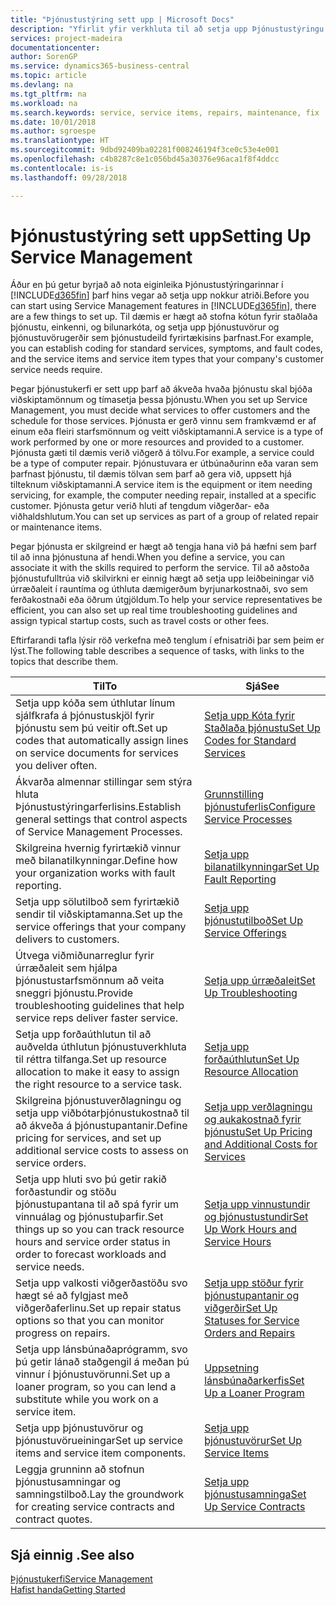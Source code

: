 ```yaml
---
title: "Þjónustustýring sett upp | Microsoft Docs"
description: "Yfirlit yfir verkhluta til að setja upp Þjónustustýringu sem hentar því hvernig fyrirtæki þitt stýrir þjónustunni."
services: project-madeira
documentationcenter: 
author: SorenGP
ms.service: dynamics365-business-central
ms.topic: article
ms.devlang: na
ms.tgt_pltfrm: na
ms.workload: na
ms.search.keywords: service, service items, repairs, maintenance, fix
ms.date: 10/01/2018
ms.author: sgroespe
ms.translationtype: HT
ms.sourcegitcommit: 9dbd92409ba02281f008246194f3ce0c53e4e001
ms.openlocfilehash: c4b8287c8e1c056bd45a30376e96aca1f8f4ddcc
ms.contentlocale: is-is
ms.lasthandoff: 09/28/2018

---
```


# <a name="setting-up-service-management"></a><span data-ttu-id="fc539-103">Þjónustustýring sett upp</span><span class="sxs-lookup"><span data-stu-id="fc539-103">Setting Up Service Management</span></span>
<span data-ttu-id="fc539-104">Áður en þú getur byrjað að nota eiginleika Þjónustustýringarinnar í [!INCLUDE[d365fin](includes/d365fin_md.md)] þarf hins vegar að setja upp nokkur atriði.</span><span class="sxs-lookup"><span data-stu-id="fc539-104">Before you can start using Service Management features in [!INCLUDE[d365fin](includes/d365fin_md.md)], there are a few things to set up.</span></span> <span data-ttu-id="fc539-105">Til dæmis er hægt að stofna kótun fyrir staðlaða þjónustu, einkenni, og bilunarkóta, og setja upp þjónustuvörur og þjónustuvörugerðir sem þjónustudeild fyrirtækisins þarfnast.</span><span class="sxs-lookup"><span data-stu-id="fc539-105">For example, you can establish coding for standard services, symptoms, and fault codes, and the service items and service item types that your company's customer service needs require.</span></span>  

<span data-ttu-id="fc539-106">Þegar þjónustukerfi er sett upp þarf að ákveða hvaða þjónustu skal bjóða viðskiptamönnum og tímasetja þessa þjónustu.</span><span class="sxs-lookup"><span data-stu-id="fc539-106">When you set up Service Management, you must decide what services to offer customers and the schedule for those services.</span></span> <span data-ttu-id="fc539-107">Þjónusta er gerð vinnu sem framkvæmd er af einum eða fleiri starfsmönnum og veitt viðskiptamanni.</span><span class="sxs-lookup"><span data-stu-id="fc539-107">A service is a type of work performed by one or more resources and provided to a customer.</span></span> <span data-ttu-id="fc539-108">Þjónusta gæti til dæmis verið viðgerð á tölvu.</span><span class="sxs-lookup"><span data-stu-id="fc539-108">For example, a service could be a type of computer repair.</span></span> <span data-ttu-id="fc539-109">Þjónustuvara er útbúnaðurinn eða varan sem þarfnast þjónustu, til dæmis tölvan sem þarf að gera við, uppsett hjá tilteknum viðskiptamanni.</span><span class="sxs-lookup"><span data-stu-id="fc539-109">A service item is the equipment or item needing servicing, for example, the computer needing repair, installed at a specific customer.</span></span> <span data-ttu-id="fc539-110">Þjónusta getur verið hluti af tengdum viðgerðar- eða viðhaldshlutum.</span><span class="sxs-lookup"><span data-stu-id="fc539-110">You can set up services as part of a group of related repair or maintenance items.</span></span>  
  
<span data-ttu-id="fc539-111">Þegar þjónusta er skilgreind er hægt að tengja hana við þá hæfni sem þarf til að inna þjónustuna af hendi.</span><span class="sxs-lookup"><span data-stu-id="fc539-111">When you define a service, you can associate it with the skills required to perform the service.</span></span> <span data-ttu-id="fc539-112">Til að aðstoða þjónustufulltrúa við skilvirkni er einnig hægt að setja upp leiðbeiningar við úrræðaleit í rauntíma og úthluta dæmigerðum byrjunarkostnaði, svo sem ferðakostnaði eða öðrum útgjöldum.</span><span class="sxs-lookup"><span data-stu-id="fc539-112">To help your service representatives be efficient, you can also set up real time troubleshooting guidelines and assign typical startup costs, such as travel costs or other fees.</span></span>  

<span data-ttu-id="fc539-113">Eftirfarandi tafla lýsir röð verkefna með tenglum í efnisatriði þar sem þeim er lýst.</span><span class="sxs-lookup"><span data-stu-id="fc539-113">The following table describes a sequence of tasks, with links to the topics that describe them.</span></span>  
  
| <span data-ttu-id="fc539-114">Til</span><span class="sxs-lookup"><span data-stu-id="fc539-114">To</span></span> | <span data-ttu-id="fc539-115">Sjá</span><span class="sxs-lookup"><span data-stu-id="fc539-115">See</span></span> |
| --- | --- |
| <span data-ttu-id="fc539-116">Setja upp kóða sem úthlutar línum sjálfkrafa á þjónustuskjöl fyrir þjónustu sem þú veitir oft.</span><span class="sxs-lookup"><span data-stu-id="fc539-116">Set up codes that automatically assign lines on service documents for services you deliver often.</span></span> |[<span data-ttu-id="fc539-117">Setja upp Kóta fyrir Staðlaða þjónustu</span><span class="sxs-lookup"><span data-stu-id="fc539-117">Set Up Codes for Standard Services</span></span>](service-how-setup-service-coding.md)|
| <span data-ttu-id="fc539-118">Ákvarða almennar stillingar sem stýra hluta Þjónustustýringarferlisins.</span><span class="sxs-lookup"><span data-stu-id="fc539-118">Establish general settings that control aspects of Service Management Processes.</span></span>|[<span data-ttu-id="fc539-119">Grunnstilling þjónustuferlis</span><span class="sxs-lookup"><span data-stu-id="fc539-119">Configure Service Processes</span></span>](service-setup-service-processes.md)|
| <span data-ttu-id="fc539-120">Skilgreina hvernig fyrirtækið vinnur með bilanatilkynningar.</span><span class="sxs-lookup"><span data-stu-id="fc539-120">Define how your organization works with fault reporting.</span></span> |[<span data-ttu-id="fc539-121">Setja upp bilanatilkynningar</span><span class="sxs-lookup"><span data-stu-id="fc539-121">Set Up Fault Reporting</span></span>](service-how-setup-fault-reporting.md) |
| <span data-ttu-id="fc539-122">Setja upp sölutilboð sem fyrirtækið sendir til viðskiptamanna.</span><span class="sxs-lookup"><span data-stu-id="fc539-122">Set up the service offerings that your company delivers to customers.</span></span>|[<span data-ttu-id="fc539-123">Setja upp þjónustutilboð</span><span class="sxs-lookup"><span data-stu-id="fc539-123">Set Up Service Offerings</span></span>](service-how-setup-service-offerings.md)|
| <span data-ttu-id="fc539-124">Útvega viðmiðunarreglur fyrir úrræðaleit sem hjálpa þjónustustarfsmönnum að veita sneggri þjónustu.</span><span class="sxs-lookup"><span data-stu-id="fc539-124">Provide troubleshooting guidelines that help service reps deliver faster service.</span></span> |[<span data-ttu-id="fc539-125">Setja upp úrræðaleit</span><span class="sxs-lookup"><span data-stu-id="fc539-125">Set Up Troubleshooting</span></span>](service-how-setup-troubleshooting.md) |
| <span data-ttu-id="fc539-126">Setja upp forðaúthlutun til að auðvelda úthlutun þjónustuverkhluta til réttra tilfanga.</span><span class="sxs-lookup"><span data-stu-id="fc539-126">Set up resource allocation to make it easy to assign the right resource to a service task.</span></span> |[<span data-ttu-id="fc539-127">Setja upp forðaúthlutun</span><span class="sxs-lookup"><span data-stu-id="fc539-127">Set Up Resource Allocation</span></span>](service-how-setup-resource-allocation.md) |
| <span data-ttu-id="fc539-128">Skilgreina þjónustuverðlagningu og setja upp viðbótarþjónustukostnað til að ákveða á þjónustupantanir.</span><span class="sxs-lookup"><span data-stu-id="fc539-128">Define pricing for services, and set up additional service costs to assess on service orders.</span></span> |[<span data-ttu-id="fc539-129">Setja upp verðlagningu og aukakostnað fyrir þjónustu</span><span class="sxs-lookup"><span data-stu-id="fc539-129">Set Up Pricing and Additional Costs for Services</span></span>](service-how-setup-service-costs-pricing.md)|
| <span data-ttu-id="fc539-130">Setja upp hluti svo þú getir rakið forðastundir og stöðu þjónustupantana til að spá fyrir um vinnuálag og þjónustuþarfir.</span><span class="sxs-lookup"><span data-stu-id="fc539-130">Set things up so you can track resource hours and service order status in order to forecast workloads and service needs.</span></span>|[<span data-ttu-id="fc539-131">Setja upp vinnustundir og þjónustustundir</span><span class="sxs-lookup"><span data-stu-id="fc539-131">Set Up Work Hours and Service Hours</span></span>](service-how-setup-work-service-hours.md)|
| <span data-ttu-id="fc539-132">Setja upp valkosti viðgerðastöðu svo hægt sé að fylgjast með viðgerðaferlinu.</span><span class="sxs-lookup"><span data-stu-id="fc539-132">Set up repair status options so that you can monitor progress on repairs.</span></span> | [<span data-ttu-id="fc539-133">Setja upp stöður fyrir þjónustupantanir og viðgerðir</span><span class="sxs-lookup"><span data-stu-id="fc539-133">Set Up Statuses for Service Orders and Repairs</span></span>](service-order-repair-status.md)|
| <span data-ttu-id="fc539-134">Setja upp lánsbúnaðaprógramm, svo þú getir lánað staðgengil á meðan þú vinnur í þjónustuvörunni.</span><span class="sxs-lookup"><span data-stu-id="fc539-134">Set up a loaner program, so you can lend a substitute while you work on a service item.</span></span> |[<span data-ttu-id="fc539-135">Uppsetning lánsbúnaðarkerfis</span><span class="sxs-lookup"><span data-stu-id="fc539-135">Set Up a Loaner Program</span></span>](service-how-setup-loaner-program.md) |
| <span data-ttu-id="fc539-136">Setja upp þjónustuvörur og þjónustuvörueiningar</span><span class="sxs-lookup"><span data-stu-id="fc539-136">Set up service items and service item components.</span></span> |[<span data-ttu-id="fc539-137">Setja upp þjónustuvörur</span><span class="sxs-lookup"><span data-stu-id="fc539-137">Set Up Service Items</span></span>](service-how-setup-service-items.md) |
| <span data-ttu-id="fc539-138">Leggja grunninn að stofnun þjónustusamningar og samningstilboð.</span><span class="sxs-lookup"><span data-stu-id="fc539-138">Lay the groundwork for creating service contracts and contract quotes.</span></span> |[<span data-ttu-id="fc539-139">Setja upp þjónustusamninga</span><span class="sxs-lookup"><span data-stu-id="fc539-139">Set Up Service Contracts</span></span>](service-how-setup-service-contracts.md) |

## <a name="see-also"></a><span data-ttu-id="fc539-140">Sjá einnig .</span><span class="sxs-lookup"><span data-stu-id="fc539-140">See also</span></span>
[<span data-ttu-id="fc539-141">Þjónustukerfi</span><span class="sxs-lookup"><span data-stu-id="fc539-141">Service Management</span></span>](service-service.md)  
[<span data-ttu-id="fc539-142">Hafist handa</span><span class="sxs-lookup"><span data-stu-id="fc539-142">Getting Started</span></span>](product-get-started.md)  

